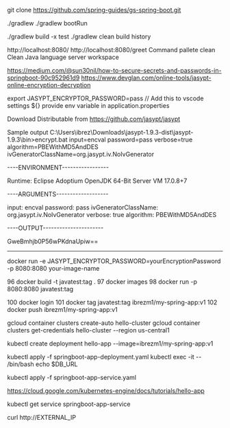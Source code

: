  git clone https://github.com/spring-guides/gs-spring-boot.git

./gradlew
./gradlew bootRun

./gradlew build -x test
./gradlew clean build
history

http://localhost:8080/
http://localhost:8080/greet
Command pallete clean
Clean Java language server workspace 

https://medium.com/@sun30nil/how-to-secure-secrets-and-passwords-in-springboot-90c952961d9
https://www.devglan.com/online-tools/jasypt-online-encryption-decryption

export JASYPT_ENCRYPTOR_PASSWORD=pass  // Add this to vscode settings
${} provide env variable in application.properties

Download Distributable from 
https://github.com/jasypt/jasypt

Sample output
C:\Users\ibrez\Downloads\jasypt-1.9.3-dist\jasypt-1.9.3\bin>encrypt.bat input=encval password=pass verbose=true algorithm=PBEWithMD5AndDES ivGeneratorClassName=org.jasypt.iv.NoIvGenerator

----ENVIRONMENT-----------------

Runtime: Eclipse Adoptium OpenJDK 64-Bit Server VM 17.0.8+7



----ARGUMENTS-------------------

input: encval
password: pass
ivGeneratorClassName: org.jasypt.iv.NoIvGenerator
verbose: true
algorithm: PBEWithMD5AndDES



----OUTPUT----------------------

GweBmhjb0P56wPKdnaUpiw==

---------------------

docker run -e JASYPT_ENCRYPTOR_PASSWORD=yourEncryptionPassword -p 8080:8080 your-image-name


   96  docker build -t javatest:tag .
   97  docker images
   98  docker run -p 8080:8080 javatest:tag

 100  docker login
  101  docker tag javatest:tag ibrezm1/my-spring-app:v1
  102  docker push ibrezm1/my-spring-app:v1


gcloud container clusters create-auto hello-cluster
gcloud container clusters get-credentials hello-cluster --region us-central1

kubectl create deployment hello-app --image=ibrezm1/my-spring-app:v1


kubectl apply -f springboot-app-deployment.yaml
kubectl exec -it <pod-name> -- /bin/bash
echo $DB_URL


kubectl apply -f springboot-app-service.yaml

https://cloud.google.com/kubernetes-engine/docs/tutorials/hello-app



kubectl get service springboot-app-service


curl http://EXTERNAL_IP

